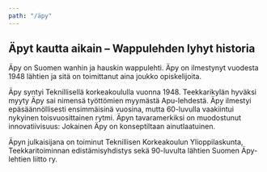 ```yaml
---
path: "/äpy"
---
```


## Äpyt kautta aikain – Wappulehden lyhyt historia

Äpy on Suomen wanhin ja hauskin wappulehti. Äpy on ilmestynyt vuodesta 1948 lähtien ja sitä on toimittanut aina joukko opiskelijoita.

Äpy syntyi Teknillisellä korkeakoululla vuonna 1948. Teekkarikylän hyväksi myyty Äpy sai nimensä työttömien myymästä Apu-lehdestä. Äpy ilmestyi epäsäännöllisesti ensimmäisinä vuosina, mutta 60-luvulla vaakiintui nykyinen toisvuosittainen rytmi. Äpyn tavaramerkiksi on muodostunut innovatiivisuus: Jokainen Äpy on konseptiltaan ainutlaatuinen.

Äpyn julkaisijana on toiminut Teknillisen Korkeakoulun Ylioppilaskunta, Teekkaritoiminnan edistämisyhdistys sekä 90-luvulta lähtien Suomen Äpy-lehtien liitto ry.
